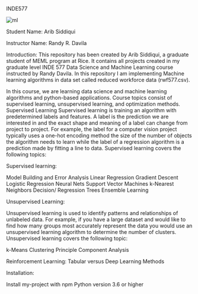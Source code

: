 INDE577

![ml](https://user-images.githubusercontent.com/119718873/205537679-1af6e202-9927-453f-9fb3-e371b211d74f.jpeg)


Student Name: Arib Siddiqui

Instructor Name: Randy R. Davila

Introduction:
This repository has been  created by Arib Siddiqui, a graduate student of MEML program at Rice. It contains all projects created in my graduate level INDE 577 Data Science and Machine Learning course instructed by Randy Davila.  In this repository I am implementing Machine learning algorithms in data set called reduced workforce data (rwf577.csv).


In this course, we are learning data science and machine learning algorithms and python-based applications. Course topics consist of supervised learning, unsupervised learning, and optimization methods.
Supervised Learning
Supervised learning is training an algorithm with predetermined labels and features. A label is the prediction we are interested in and the exact shape and meaning of a label can change from project to project. For example, the label for a computer vision project typically uses a one-hot encoding method the size of the number of objects the algorithm needs to learn while the label of a regression algorithm is a prediction made by fitting a line to data. Supervised learning covers the following topics:

Supervised learning:

Model Building and Error Analysis
Linear Regression
Gradient Descent
Logistic Regression
Neural Nets
Support Vector Machines
k-Nearest Neighbors
Decision/ Regression Trees
Ensemble Learning

Unsupervised Learning:

Unsupervised learning is used to identify patterns and relationships of unlabeled data. For example, if you have a large dataset and would like to find how many groups most accurately represent the data you would use an unsupervised learning algorithm to determine the number of clusters.  Unsupervised learning covers the following topic:

k-Means Clustering
Principle Component Analysis


Reinforcement Learning:
Tabular versus Deep Learning Methods





Installation:

Install my-project with npm Python version 3.6 or higher
